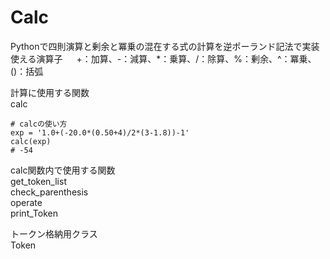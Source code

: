# Calc
Pythonで四則演算と剰余と冪乗の混在する式の計算を逆ポーランド記法で実装  
使える演算子 　
+：加算、-：減算、*：乗算、/：除算、%：剰余、^：冪乗、()：括弧  
  
計算に使用する関数  
calc  
```
# calcの使い方
exp = '1.0+(-20.0*(0.50+4)/2*(3-1.8))-1'
calc(exp)
# -54
```
  
calc関数内で使用する関数  
get_token_list  
check_parenthesis  
operate  
print_Token
  
トークン格納用クラス  
Token  



